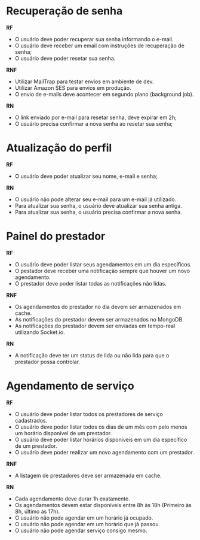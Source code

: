 # Recuperação de senha

**RF**

- O usuário deve poder recuperar sua senha informando o e-mail.
- O usuário deve receber um email com instruções de recuperação de senha;
- O usuário deve poder resetar sua senha.

**RNF**

- Utilizar MailTrap para testar envios em ambiente de dev.
- Utilizar Amazon SES para envios em produção.
- O envio de e-mails deve acontecer em segundo plano (background job).

**RN**

- O link enviado por e-mail para resetar senha, deve expirar em 2h;
- O usuário precisa confirmar a nova senha ao resetar sua senha;

# Atualização do perfil


**RF**

- O usuário deve poder atualizar seu nome, e-mail e senha;

**RN**

- O usuário não pode alterar seu e-mail para um e-mail já utilizado.
- Para atualizar sua senha, o usuário deve atualizar sua senha antiga.
- Para atualizar sua senha, o usuário precisa confirmar a nova senha.


# Painel do prestador

**RF**

- O usuário deve poder listar seus agendamentos em um dia específicos.
- O pestador deve receber uma notificação sempre que houver um novo agendamento.
- O prestador deve poder listar todas as notificações não lidas.

**RNF**

- Os agendamentos do prestador no dia devem ser armazenados em cache.
- As notificações do prestador devem ser armazenados no MongoDB.
- As notificações do prestador devem ser enviadas em tempo-real utilizando Socket.io.

**RN**

- A notificação deve ter um status de lida ou não lida para que o prestador possa controlar.

# Agendamento de serviço

**RF**

- O usuário deve poder listar todos os prestadores de serviço cadastrados.
- O usuário deve poder listar todos os dias de um mês com pelo menos um horário disponível de um prestador.
- O usuário deve poder listar horários disponíveis em um dia específico de um prestador.
- O usuário deve poder realizar um novo agendamento com um prestador.

**RNF**

- A listagem de prestadores deve ser armazenada em cache.

**RN**

- Cada agendamento deve durar 1h exatamente.
- Os agendamentos devem estar disponíveis entre 8h às 18h (Primeiro às 8h, último às 17h).
- O usuário não pode agendar em um horário já ocupado.
- O usuário não pode agendar em um horário que já passou.
- O usuário não pode agendar serviço consigo mesmo.
